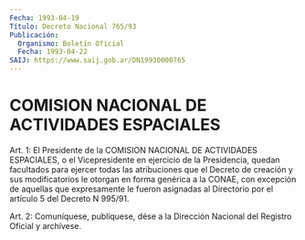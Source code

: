 ```yaml
---
Fecha: 1993-04-19
Título: Decreto Nacional 765/93
Publicación:
  Organismo: Boletín Oficial
  Fecha: 1993-04-22
SAIJ: https://www.saij.gob.ar/DN19930000765
---
```

# COMISION NACIONAL DE ACTIVIDADES ESPACIALES

<a id="1"></a>
Art.  1:  El Presidente de la COMISION NACIONAL DE ACTIVIDADES ESPACIALES, o el  Vicepresidente  en  ejercicio  de la Presidencia, quedan  facultados  para  ejercer  todas  las atribuciones  que  el Decreto  de  creación  y  sus modificatorios le  otorgan  en  forma genérica a la CONAE, con excepción  de aquellas que expresamente le fueron asignadas al Directorio por el  artículo  5  del  Decreto  N 995/91.

<a id="2"></a>
Art.  2: Comuníquese, publíquese, dése a la Dirección Nacional del Registro Oficial y archívese.